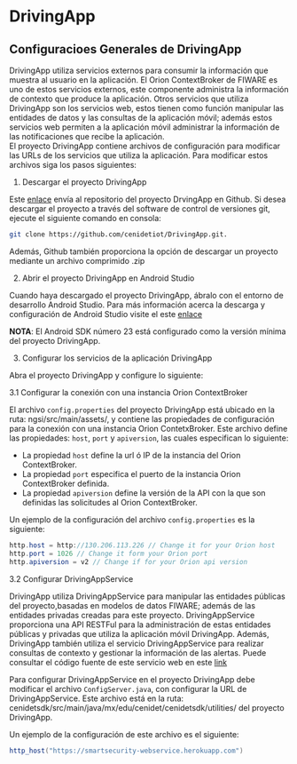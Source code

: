 # DrivingApp

## Configuracioes Generales de DrivingApp

DrivingApp utiliza servicios externos para consumir la información que muestra al usuario en la aplicación. El Orion ContextBroker de FIWARE es uno de estos servicios externos, este componente administra la información de contexto que produce la aplicación. Otros servicios que utiliza DrivingApp son los servicios web, estos tienen como función manipular las entidades de datos y las consultas de la aplicación móvil; además estos servicios web permiten a la aplicación móvil administrar la información de las notificaciones que recibe la aplicación.  
El proyecto DrivingApp contiene archivos de configuración para modificar las URLs de los servicios que utiliza la aplicación. Para modificar estos archivos siga los pasos siguientes:

1. Descargar el proyecto DrivingApp

Este [enlace](https://github.com/cenidetiot/DrivingApp.git) envía al repositorio del proyecto DrvingApp en Github. Si desea descargar el proyecto a través del software de control de versiones git, ejecute el siguiente comando en consola: 

```sh
git clone https://github.com/cenidetiot/DrivingApp.git.  
```

Además, Github también proporciona la opción de descargar un proyecto mediante un archivo comprimido .zip

2. Abrir el proyecto DrivingApp en Android Studio

Cuando haya descargado el proyecto DrivingApp, ábralo con el entorno de desarrollo Android Studio. Para más información acerca la descarga y configuración de Android Studio visite el este [enlace](https://developer.android.com/studio/)

**NOTA**: El Android SDK número 23 está configurado como la versión mínima del proyecto DrivingApp.

3. Configurar  los servicios de la aplicación DrivingApp

Abra el proyecto DrivingApp y configure lo siguiente:

3.1 Configurar la conexión con una instancia Orion ContextBroker

El archivo `config.properties` del proyecto DrivingApp está ubicado en la ruta: ngsi/src/main/assets/, y contiene las propiedades de configuración para la conexión con una instancia Orion ContetxBroker. Este archivo define las propiedades: `host`, `port` y `apiversion`, las cuales especifican lo siguiente:

- La propiedad `host` define la url ó IP de la instancia del Orion ContextBroker.
- La propiedad `port` especifica el puerto de la instancia Orion ContextBroker definida.
- La propiedad `apiversion` define la versión de la API con la que son definidas las solicitudes al Orion ContextBroker.

Un ejemplo de la configuración del archivo `config.properties` es la siguiente:

```java
http.host = http://130.206.113.226 // Change it for your Orion host 
http.port = 1026 // Change it form your Orion port
http.apiversion = v2 // Change if for your Orion api version
```
3.2	Configurar DrivingAppService

DrivingApp utiliza DrivingAppService para manipular las entidades públicas del proyecto,basadas en modelos de datos FIWARE; además de las entidades privadas creadas para este proyecto. DrivingAppService proporciona una API RESTFul para la administración de estas entidades públicas y privadas que utiliza la aplicación móvil DrivingApp. Además, DrivingApp también utiliza el servicio DrivingAppService para realizar consultas de contexto y gestionar la información de las alertas. Puede consultar el código fuente de este servicio web en este [link](https://github.com/cenidetiot/smartsecurity-web-service)

Para configurar DrivingAppService en el proyecto DrivingApp debe modificar el archivo `ConfigServer.java`, con configurar la URL de DrivingAppService. Este archivo está en la ruta: cenidetsdk/src/main/java/mx/edu/cenidet/cenidetsdk/utilities/ del proyecto DrivingApp. 

Un ejemplo de la configuración de este archivo es el siguiente:

```java
http_host("https://smartsecurity-webservice.herokuapp.com")
```